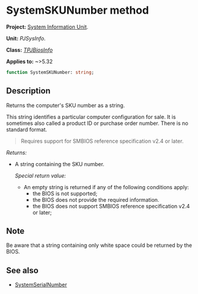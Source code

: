 # SystemSKUNumber method

**Project:** [System Information Unit](../API.md).

**Unit:** _PJSysInfo_.

**Class:** _[TPJBiosInfo](./TPJBiosInfo.md)_

**Applies to:** ~>5.32

```pascal
function SystemSKUNumber: string;
```

## Description

Returns the computer's SKU number as a string.

This string identifies a particular computer configuration for sale. It is sometimes also called a product ID or purchase order number. There is no standard format.

> Requires support for SMBIOS reference specification v2.4 or later.

_Returns:_

* A string containing the SKU number.

    _Special return value:_

    * An empty string is returned if any of the following conditions apply:
        * the BIOS is not supported;
        * the BIOS does not provide the required information.
        * the BIOS does not support SMBIOS reference specification v2.4 or later;

## Note

Be aware that a string containing only white space could be returned by the BIOS.

## See also

* [SystemSerialNumber](./TPJBiosInfo-SystemSerialNumber.md)
